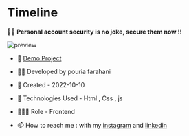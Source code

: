 # Timeline

👩‍✈️ **Personal account security is no joke, secure them now !!**

![preview](https://user-images.githubusercontent.com/109727844/194907522-52bc529b-a980-4eee-bde8-253042365d8d.jpg)

- 🔗 [Demo Project](https://pouria-farahani-developer.github.io/Timeline/)

- 👨‍💻 Developed by pouria farahani

- 📆 Created - 2022-10-10

- 🤖 Technologies Used - Html , Css , js

- 🕵🏻‍♀️ Role - Frontend

- 📫 How to reach me : with my [instagram](https://www.instagram.com/pouria_farahani_developer) and [linkedin](https://www.linkedin.com/in/pouria-farahani-developer)
